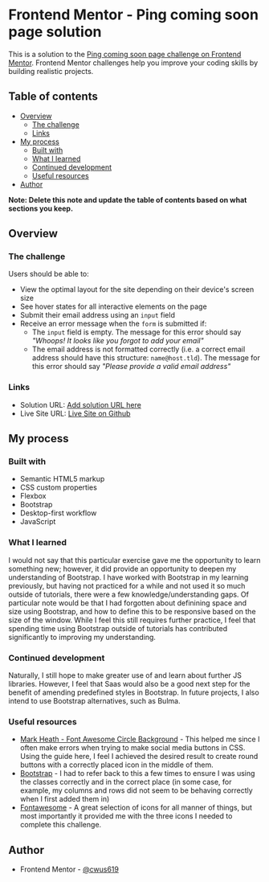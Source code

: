 # Frontend Mentor - Ping coming soon page solution

This is a solution to the [Ping coming soon page challenge on Frontend Mentor](https://www.frontendmentor.io/challenges/ping-single-column-coming-soon-page-5cadd051fec04111f7b848da). Frontend Mentor challenges help you improve your coding skills by building realistic projects. 

## Table of contents

- [Overview](#overview)
  - [The challenge](#the-challenge)
  - [Links](#links)
- [My process](#my-process)
  - [Built with](#built-with)
  - [What I learned](#what-i-learned)
  - [Continued development](#continued-development)
  - [Useful resources](#useful-resources)
- [Author](#author)

**Note: Delete this note and update the table of contents based on what sections you keep.**

## Overview

### The challenge

Users should be able to:

- View the optimal layout for the site depending on their device's screen size
- See hover states for all interactive elements on the page
- Submit their email address using an `input` field
- Receive an error message when the `form` is submitted if:
	- The `input` field is empty. The message for this error should say *"Whoops! It looks like you forgot to add your email"*
	- The email address is not formatted correctly (i.e. a correct email address should have this structure: `name@host.tld`). The message for this error should say *"Please provide a valid email address"*

### Links

- Solution URL: [Add solution URL here](https://your-solution-url.com)
- Live Site URL: [Live Site on Github](https://cwus619.github.io/ping-coming-soon-page/)

## My process

### Built with

- Semantic HTML5 markup
- CSS custom properties
- Flexbox
- Bootstrap
- Desktop-first workflow
- JavaScript

### What I learned

I would not say that this particular exercise gave me the opportunity to learn something new; however, it did provide an opportunity to deepen my understanding of Bootstrap. I have worked with Bootstrap in my learning previously, but having not practiced for a while and not used it so much outside of tutorials, there were a few knowledge/understanding gaps.
Of particular note would be that I had forgotten about definining space and size using Bootstrap, and how to define this to be responsive based on the size of the window. While I feel this still requires further practice, I feel that spending time using Bootstrap outside of tutorials has contributed significantly to improving my understanding.

### Continued development

Naturally, I still hope to make greater use of and learn about further JS libraries. However, I feel that Saas would also be a good next step for the benefit of amending predefined styles in Bootstrap. In future projects, I also intend to use Bootstrap alternatives, such as Bulma.

### Useful resources

- [Mark Heath - Font Awesome Circle Background](https://markheath.net/post/font-awesome-circle-background) - This helped me since I often make errors when trying to make social media buttons in CSS. Using the guide here, I feel I achieved the desired result to create round buttons with a correctly placed icon in the middle of them.
- [Bootstrap](https://getbootstrap.com/) - I had to refer back to this a few times to ensure I was using the classes correctly and in the correct place (in some case, for example, my columns and rows did not seem to be behaving correctly when I first added them in)
- [Fontawesome](https://fontawesome.com/start) - A great selection of icons for all manner of things, but most importantly it provided me with the three icons I needed to complete this challenge.

## Author

- Frontend Mentor - [@cwus619](https://www.frontendmentor.io/profile/cwus619)

